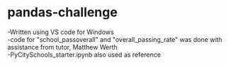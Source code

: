 # pandas-challenge
-Written using VS code for Windows <br>
-code for "school_passoverall" and "overall_passing_rate" was done with assistance from tutor, Matthew Werth <br>
-PyCitySchools_starter.ipynb also used as reference
